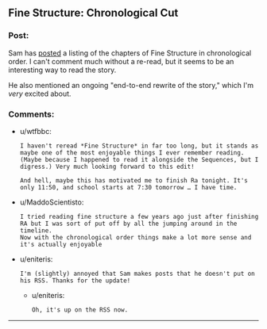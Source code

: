 ## Fine Structure: Chronological Cut

### Post:

Sam has [posted](http://qntm.org/chronological) a listing of the chapters of Fine Structure in chronological order. I can't comment much without a re-read, but it seems to be an interesting way to read the story.

He also mentioned an ongoing "end-to-end rewrite of the story," which I'm *very* excited about.

### Comments:

- u/wtfbbc:
  ```
  I haven't reread *Fine Structure* in far too long, but it stands as maybe one of the most enjoyable things I ever remember reading. (Maybe because I happened to read it alongside the Sequences, but I digress.) Very much looking forward to this edit!

  And hell, maybe this has motivated me to finish Ra tonight. It's only 11:50, and school starts at 7:30 tomorrow … I have time.
  ```

- u/MaddoScientisto:
  ```
  I tried reading fine structure a few years ago just after finishing RA but I was sort of put off by all the jumping around in the timeline.
  Now with the chronological order things make a lot more sense and it's actually enjoyable
  ```

- u/eniteris:
  ```
  I'm (slightly) annoyed that Sam makes posts that he doesn't put on his RSS. Thanks for the update!
  ```

  - u/eniteris:
    ```
    Oh, it's up on the RSS now.
    ```

---

